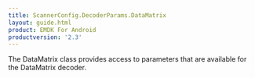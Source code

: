 ```yaml
---
title: ScannerConfig.DecoderParams.DataMatrix
layout: guide.html
product: EMDK For Android
productversion: '2.3'
---
```


The DataMatrix class provides access to parameters that are available
 for the DataMatrix decoder.













